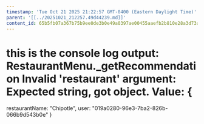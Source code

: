 ```yaml
---
timestamp: 'Tue Oct 21 2025 21:22:57 GMT-0400 (Eastern Daylight Time)'
parent: '[[../20251021_212257.49d44239.md]]'
content_id: 65b5fb07a367b75b9ee0de3b0e49a0397ae00455aaefb2b810e28a3d73a1a759
---
```


# this is the console log output: RestaurantMenu.\_getRecommendation Invalid 'restaurant' argument: Expected string, got object. Value: {

restaurantName: "Chipotle",
user: "019a0280-96e3-7ba2-826b-066b9d543b0e"
}
